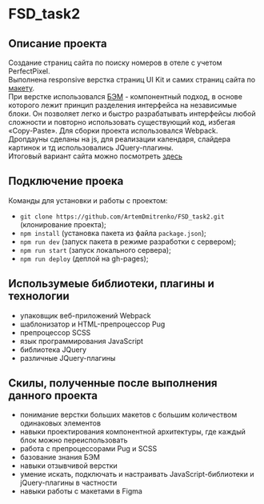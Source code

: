 # FSD_task2

## Описание проекта

Создание страниц сайта по поиску номеров в отеле с учетом PerfectPixel.  
Выполнена responsive верстка страниц UI Kit и самих страниц сайта по [макету](https://www.figma.com/file/MumYcKVk9RkKZEG6dR5E3A/FSD-frontend-education-program.-The-2nd-task?node-id=18374%3A5).  
При верстке использовался [БЭМ](https://ru.bem.info/methodology/quick-start/) - компонентный подход, в основе которого лежит принцип разделения интерфейса на независимые блоки. Он позволяет легко и быстро разрабатывать интерфейсы любой сложности и повторно использовать существующий код, избегая «Copy-Paste».
Для сборки проекта использовался Webpack.  
Дропдауны сделаны на js, для реализации календаря, слайдера картинок и тд использовались JQuery-плагины.  
Итоговый вариант сайта можно посмотреть [здесь](https://artemdmitrenko.github.io/FSD_task2/)

## Подключение проека

Команды для установки и работы с проектом:

- `git clone https://github.com/ArtemDmitrenko/FSD_task2.git` (клонирование проекта);
- `npm install` (установка пакета из файла `package.json`);
- `npm run dev` (запуск пакета в режиме разработки с сервером);
- `npm run start` (запуск локального сервера);
- `npm run deploy` (деплой на gh-pages);

## Использумеые библиотеки, плагины и технологии

- упаковщик веб-приложений Webpack
- шаблонизатор и HTML-препроцессор Pug
- препроцессор SCSS
- язык программирования JavaScript
- библиотека JQuery
- различные JQuery-плагины

## Скилы, полученные после выполнения данного проекта

- понимание верстки больших макетов с большим количеством одинаковых элементов
- навыки проектирования компонентной архитектуры, где каждый блок можно переиспользовать
- работа с препроцессорами Pug и SCSS
- базование знания БЭМ
- навыки отзывчивой верстки
- умение искать, подключать и настраивать JavaScript-библиотеки и jQuery-плагины в частности
- навыки работы с макетами в Figma
